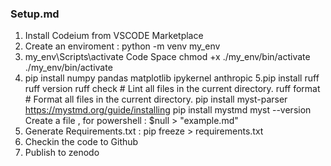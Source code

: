 ### Setup.md

1. Install Codeium from VSCODE Marketplace
2. Create an enviroment : python -m venv my_env
3. my_env\Scripts\activate
Code Space 
    	chmod +x ./my_env/bin/activate
    ./my_env/bin/activate
4. pip install numpy pandas matplotlib ipykernel anthropic
5.pip install ruff
    ruff version
    ruff check   # Lint all files in the current directory.
    ruff format  # Format all files in the current directory.
    pip install myst-parser
    https://mystmd.org/guide/installing
    pip install mystmd
    myst --version
    Create a file , for powershell : $null > "example.md"
6. Generate Requirements.txt : pip freeze > requirements.txt
7. Checkin the code to Github
8. Publish to zenodo

